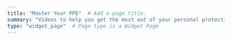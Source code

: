 ```yaml
---
title: "Master Your PPE"  # Add a page title.
summary: "Videos to help you get the most out of your personal protective equipment."  # Add a page description.
type: "widget_page"  # Page type is a Widget Page
---
```

